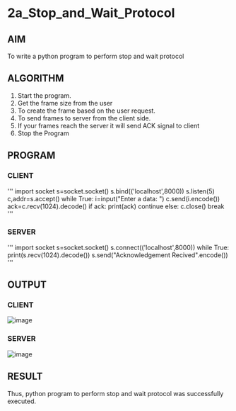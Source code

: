 # 2a_Stop_and_Wait_Protocol
## AIM 
To write a python program to perform stop and wait protocol
## ALGORITHM
1. Start the program.
2. Get the frame size from the user
3. To create the frame based on the user request.
4. To send frames to server from the client side.
5. If your frames reach the server it will send ACK signal to client
6. Stop the Program
## PROGRAM
### CLIENT
'''
import socket
s=socket.socket()
s.bind(('localhost',8000))
s.listen(5)
c,addr=s.accept()
while True:
 i=input("Enter a data: ")
 c.send(i.encode())
 ack=c.recv(1024).decode()
 if ack:
   print(ack)
   continue
 else:
   c.close()
   break
'''
### SERVER
'''
import socket
s=socket.socket()
s.connect(('localhost',8000))
while True:
 print(s.recv(1024).decode())
 s.send("Acknowledgement Recived".encode())
 '''
## OUTPUT

### CLIENT

![image](https://github.com/nivetharajaa/2a_Stop_and_Wait_Protocol/assets/120543388/2f118db1-bd29-4932-b017-652c4f1f7f91)

### SERVER
![image](https://github.com/nivetharajaa/2a_Stop_and_Wait_Protocol/assets/120543388/d4d30083-9c39-4b51-829b-beb1804a305d)

## RESULT
Thus, python program to perform stop and wait protocol was successfully executed.
